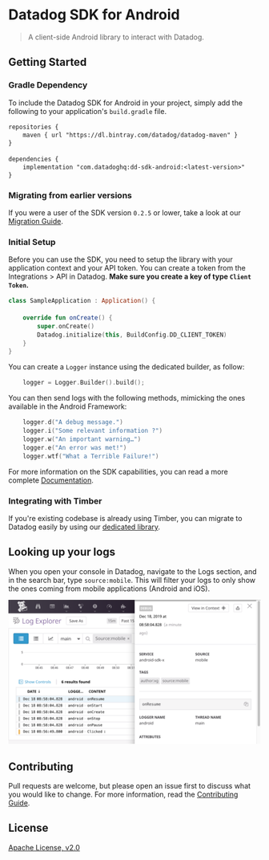 # Datadog SDK for Android

> A client-side Android library to interact with Datadog.

## Getting Started 

### Gradle Dependency

To include the Datadog SDK for Android in your project, simply add the following
to your application's `build.gradle` file.

```
repositories {
    maven { url "https://dl.bintray.com/datadog/datadog-maven" }
}

dependencies {
    implementation "com.datadoghq:dd-sdk-android:<latest-version>"
}
```

### Migrating from earlier versions

If you were a user of the SDK version `0.2.5` or lower, take a look at our 
[Migration Guide](Migrating_To_1.0.0.md).

### Initial Setup

Before you can use the SDK, you need to setup the library with your application
context and your API token. You can create a token from the Integrations > API
in Datadog. **Make sure you create a key of type `Client Token`.**

```kotlin
class SampleApplication : Application() {

    override fun onCreate() {
        super.onCreate()
        Datadog.initialize(this, BuildConfig.DD_CLIENT_TOKEN)
    }
}
```

You can create a `Logger` instance using the dedicated builder, as follow:

```kotlin
    logger = Logger.Builder().build();
```

You can then send logs with the following methods, mimicking the ones available
in the Android Framework: 

```kotlin
    logger.d("A debug message.")
    logger.i("Some relevant information ?")
    logger.w("An important warning…")
    logger.e("An error was met!")
    logger.wtf("What a Terrible Failure!")
```

For more information on the SDK capabilities, you can read a more complete [Documentation](dd-sdk-android/README.md).


### Integrating with Timber

If you're existing codebase is already using Timber, you can migrate to Datadog 
easily by using our [dedicated library](dd-sdk-android-timber/README.md).

## Looking up your logs

When you open your console in Datadog, navigate to the Logs section, and in the search bar, type 
`source:mobile`. This will filter your logs to only show the ones coming from mobile applications 
(Android and iOS).

![Datadog Mobile Logs](screenshot.png)

## Contributing

Pull requests are welcome, but please open an issue first to discuss what you
would like to change. For more information, read the 
[Contributing Guide](CONTRIBUTING.md).

## License

[Apache License, v2.0](LICENSE)
